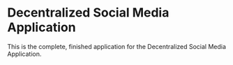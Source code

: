 # Decentralized Social Media Application

This is the complete, finished application for the Decentralized Social Media Application.
